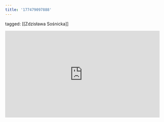 ```yaml
---
title: '177479097888'
---
```

tagged: [[Zdzisława Sośnicka]]
<iframe allow="accelerometer; autoplay; clipboard-write; encrypted-media; gyroscope; picture-in-picture" allowfullscreen="" frameborder="0" height="281" id="youtube_iframe" src="https://www.youtube.com/embed/XeO7cQLpbyY?feature=oembed&amp;enablejsapi=1&amp;origin=https://safe.txmblr.com&amp;wmode=opaque" width="500"></iframe>